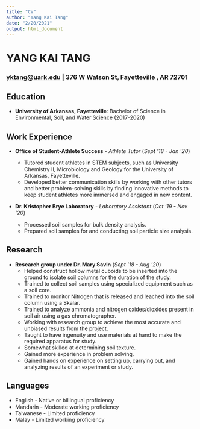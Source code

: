 ```yaml
---
title: "CV"
author: "Yang Kai Tang"
date: "2/20/2021"
output: html_document
---
```


#                         YANG KAI TANG
### yktang@uark.edu | 376 W Watson St, Fayetteville , AR 72701

## Education
* **University of Arkansas, Fayetteville**: Bachelor of Science in Environmental, Soil, and Water Science (2017-2020)

## Work Experience
* **Office of Student-Athlete Success** - _Athlete Tutor_ (*Sept '18 - Jan '20*)
  + Tutored student athletes in STEM subjects, such as University Chemistry II, Microbiology and Geology for the University of Arkansas, Fayetteville.
  + Developed better communication skills by working with other tutors and better problem-solving skills by finding innovative methods to keep student athletes more immersed and engaged in new content.

* **Dr. Kristopher Brye Laboratory** - _Laboratory Assistant_ (*Oct '19 - Nov '20*)
  + Processed soil samples for bulk density analysis.
  + Prepared soil samples for and conducting soil particle size analysis.

## Research
* **Research group under Dr. Mary Savin** (*Sept '18 - Aug '20*)
  + Helped construct hollow metal cuboids to be inserted into the ground to isolate soil columns for the duration of the study.
  + Trained to collect soil samples using specialized equipment such as a soil core.
  + Trained to monitor Nitrogen that is released and leached into the soil column using a Skalar.
  + Trained to analyze ammonia and nitrogen oxides/dioxides present in soil air using a gas chromatographer.
  + Working with research group to achieve the most accurate and unbiased results from the project.
  + Taught to have ingenuity and use materials at hand to make the required apparatus for study.
  + Somewhat skilled at determining soil texture.
  + Gained more experience in problem solving.
  + Gained hands on experience on setting up, carrying out, and analyzing results of an experiment or study.

## Languages
* English - Native or billingual proficiency
* Mandarin - Moderate working proficiency
* Taiwanese - Limited proficiency
* Malay - Limited working proficiency